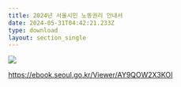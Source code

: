 ```yaml
---
title: 2024년 서울시민 노동권리 안내서
date: 2024-05-31T04:42:21.233Z
type: download
layout: section_single
---
```

![](/uploads/20240612094751a8282ada-bfab-40e7-b588-91615e37bf61.png)

<https://ebook.seoul.go.kr/Viewer/AY9QOW2X3KOI>